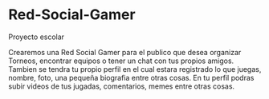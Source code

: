 # Red-Social-Gamer
Proyecto escolar


Crearemos una Red Social Gamer para el publico que desea organizar Torneos, encontrar equipos o tener un chat con tus propios amigos.
Tambien se tendra tu propio perfil en el cual estara registrado lo que juegas, nombre, foto, una pequeña biografia entre otras cosas.
En tu perfil podras subir videos de tus jugadas, comentarios, memes entre otras cosas. 
